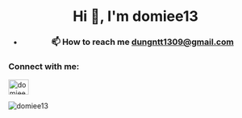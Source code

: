 <h1 align="center">Hi 👋, I'm domiee13</h1>
<h3 align="center"xD</h3>

- 📫 How to reach me **dungntt1309@gmail.com**

<h3 align="left">Connect with me:</h3>
<p align="left">
<a href="https://twitter.com/domiee13" target="blank"><img align="center" src="https://cdn.jsdelivr.net/npm/simple-icons@3.0.1/icons/twitter.svg" alt="domiee13" height="30" width="40" /></a>

</p>

<p><img align="center" src="https://github-readme-stats.vercel.app/api/top-langs?username=domiee13&show_icons=true&locale=en&layout=compact" alt="domiee13" /></p>
